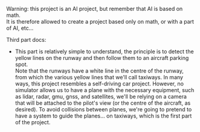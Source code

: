 Warning: this project is an AI project, but remember that AI is based on math.  
It is therefore allowed to create a project based only on math, or with a part of
AI, etc...  

Third part docs:  
- This part is relatively simple to understand, the principle is to detect the yellow lines
on the runway and then follow them to an aircraft parking spot.  
Note that the runways have a white line in the centre of the runway, from which the various
yellow lines that we'll call taxiways.
In many ways, this project resembles a self-driving car project.
However, no simulator allows us to have a plane with the necessary equipment, 
such as lidar, radar, gmu, gnss, and satellites, we'll be relying on a camera that
will be attached to the pilot's view (or the centre of the aircraft, as desired). To avoid collisions
between planes, we're going to pretend to have a system to guide the planes...
on taxiways, which is the first part of the project.  
